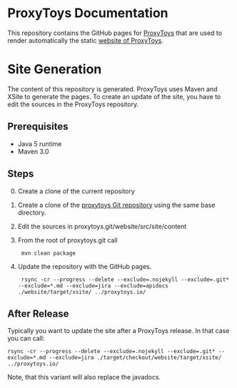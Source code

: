 # ProxyToys Documentation

This repository contains the GitHub pages for [ProxyToys](https://github.com/proxytoys/proxytoys)
that are used to render automatically the static [website of ProxyToys](https://proxytoys.github.io/). 

# Site Generation

The content of this repository is generated. ProxyToys uses Maven and XSite to generate the pages.
To create an update of the site, you have to edit the sources in the ProxyToys repository.
 
## Prerequisites
+ Java 5 runtime
+ Maven 3.0
 
## Steps
0. Create a clone of the current repository
0. Create a clone of the [proxytoys Git repository](https://github.com/proxytoys/proxytoys) using
the same base directory.
0. Edit the sources in proxytoys.git/website/src/site/content
0. From the root of proxytoys.git call

		mvn clean package
		
0. Update the repository with the GitHub pages.

		rsync -cr --progress --delete --exclude=.nojekyll --exclude=.git* --exclude=*.md --exclude=jira --exclude=apidocs ./website/target/xsite/ ../proxytoys.io/
 	 
## After Release
 
Typically you want to update the site after a ProxyToys release. In that case you can call: 
 
	rsync -cr --progress --delete --exclude=.nojekyll --exclude=.git* --exclude=*.md --exclude=jira ./target/checkout/website/target/xsite/ ../proxytoys.io/

Note, that this variant will also replace the javadocs.
